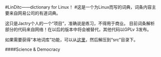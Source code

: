 #LinDitc——dictionary for Linux！
#这是一个为Linux而写的词典，词条内容主要来自网易公司的有道词典。

这只是Jactry个人的一个“项目”，准确说是练习，不得用于商业。
目前词条解析部分的代码来自网络！在以后的版本中将会被替代，其他代码以GPLv
3发布。


如果需要获得“本地词库”功能，可以从[这里](http://www.jactry.com/files/dictxml.tar.gz)，然后解压到“src”目录下。

####Science & Democracy
